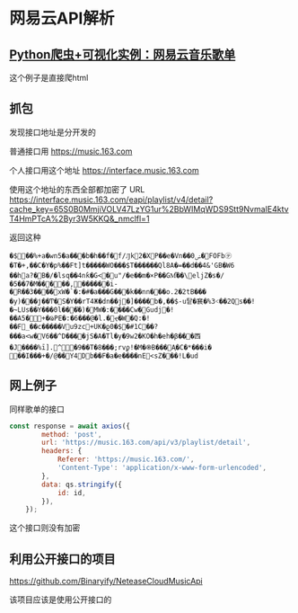 

# 网易云API解析


## [Python爬虫+可视化实例：网易云音乐歌单](https://www.jianshu.com/p/19e8e37d993c)

这个例子是直接爬html

## 抓包

发现接口地址是分开发的

普通接口用
https://music.163.com

个人接口用这个地址
https://interface.music.163.com

使用这个地址的东西全部都加密了 
URL	https://interface.music.163.com/eapi/playlist/v4/detail?cache_key=65S0B0MmjiVOLV47LzYG1ur%2BbWIMqWDS9Stt9NvmaIE4ktvT4HmPTcA%2Byr3W5KKQ&_nmclfl=1

返回这种 

```
�$��%+a�wn5�a���b�h��f�f/Ԓk2�XP��e�Vn��ݾ0�FOFb㋢�T�+,��C�Y�p%��Ft]t�����WO���$T������Ql8A�=��d��4&'GB�W6
��ha?�B�/�lsq��4nƙ�G<�u"/�e��m�×P��GM͆��\eljZ�s�/�5��7�M�����,������i-�R��3����xW�`�:�#�a���G���k��nn���o.2�2tB���
�y)���ј��Ͳ�S�Y��rT4Ж�dn��j�]����b�,��$-u탙�㐮�%3˂��2Qs��!�~LUs��Y���0l���֡�)�MW�:����Cw�Gudj�!��A5�+�ҨPE�:�6���@�l.�ҿ�W�Q:�!��F_��c�����Vu9zc+UK�ϱ0�$�#1C��?���a<w�V6��^D���᫑�jS�A�Tl�y�9w2�KO�h�eh�β���西�J����%ī].^�9��T�8���;rvϼ!�M�֍B���A֛�C�*���i�	��I���+�/@��Y4Db�� F�a�e����nE<sZ���!L�ud
```


## 网上例子

同样歌单的接口 

```js
const response = await axios({
        method: 'post',
        url: 'https://music.163.com/api/v3/playlist/detail',
        headers: {
            Referer: 'https://music.163.com/',
            'Content-Type': 'application/x-www-form-urlencoded',
        },
        data: qs.stringify({
            id: id,
        }),
    });
```

这个接口则没有加密

## 利用公开接口的项目

https://github.com/Binaryify/NeteaseCloudMusicApi

该项目应该是使用公开接口的



